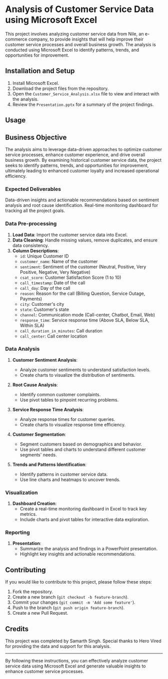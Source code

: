 # Analysis of Customer Service Data using Microsoft Excel

This project involves analyzing customer service data from Nile, an e-commerce company, to provide insights that will help improve their customer service processes and overall business growth. The analysis is conducted using Microsoft Excel to identify patterns, trends, and opportunities for improvement.

## Installation and Setup

1. Install Microsoft Excel.
2. Download the project files from the repository.
3. Open the `Customer_Service_Analysis.xlsx` file to view and interact with the analysis.
4. Review the `Presentation.pptx` for a summary of the project findings.

## Usage

## Business Objective
The analysis aims to leverage data-driven approaches to optimize customer service processes, enhance customer experience, and drive overall business growth. By examining historical customer service data, the project seeks to identify patterns, trends, and opportunities for improvement, ultimately leading to enhanced customer loyalty and increased operational efficiency.

### Expected Deliverables
Data-driven insights and actionable recommendations based on sentiment analysis and root cause identification.
Real-time monitoring dashboard for tracking all the project goals.

### Data Pre-processing
1. **Load Data**: Import the customer service data into Excel.
2. **Data Cleaning**: Handle missing values, remove duplicates, and ensure data consistency.
3. **Column Descriptions**: 
    - `id`: Unique Customer ID
    - `customer_name`: Name of the customer
    - `sentiment`: Sentiment of the customer (Neutral, Positive, Very Positive, Negative, Very Negative)
    - `csat_score`: Customer Satisfaction Score (1 to 10)
    - `call_timestamp`: Date of the call
    - `call_day`: Day of the call
    - `reason`: Reason for the call (Billing Question, Service Outage, Payments)
    - `city`: Customer's city
    - `state`: Customer's state
    - `channel`: Communication mode (Call-center, Chatbot, Email, Web)
    - `response_time`: Service response time (Above SLA, Below SLA, Within SLA)
    - `call_duration_in_minutes`: Call duration
    - `call_center`: Call center location

### Data Analysis
1. **Customer Sentiment Analysis**:
    - Analyze customer sentiments to understand satisfaction levels.
    - Create charts to visualize the distribution of sentiments.

2. **Root Cause Analysis**:
    - Identify common customer complaints.
    - Use pivot tables to pinpoint recurring problems.

3. **Service Response Time Analysis**:
    - Analyze response times for customer queries.
    - Create charts to visualize response time efficiency.

4. **Customer Segmentation**:
    - Segment customers based on demographics and behavior.
    - Use pivot tables and charts to understand different customer segments' needs.

5. **Trends and Patterns Identification**:
    - Identify patterns in customer service data.
    - Use line charts and heatmaps to uncover trends.

### Visualization
1. **Dashboard Creation**:
    - Create a real-time monitoring dashboard in Excel to track key metrics.
    - Include charts and pivot tables for interactive data exploration.

### Reporting
1. **Presentation**:
    - Summarize the analysis and findings in a PowerPoint presentation.
    - Highlight key insights and actionable recommendations.

## Contributing

If you would like to contribute to this project, please follow these steps:
1. Fork the repository.
2. Create a new branch (`git checkout -b feature-branch`).
3. Commit your changes (`git commit -m 'Add some feature'`).
4. Push to the branch (`git push origin feature-branch`).
5. Create a new Pull Request.

## Credits

This project was completed by Samarth Singh. Special thanks to Hero Vired for providing the data and support for this analysis.

---

By following these instructions, you can effectively analyze customer service data using Microsoft Excel and generate valuable insights to enhance customer service processes.
